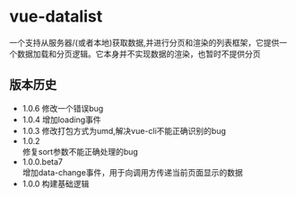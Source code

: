 # vue-datalist

一个支持从服务器/(或者本地)获取数据,并进行分页和渲染的列表框架，它提供一个数据加载和分页逻辑。它本身并不实现数据的渲染，也暂时不提供分页

## 版本历史

* 1.0.6 修改一个错误bug
* 1.0.4 增加loading事件
* 1.0.3 修改打包方式为umd,解决vue-cli不能正确识别的bug
* 1.0.2  
  修复sort参数不能正确处理的bug
* 1.0.0.beta7  
  增加data-change事件，用于向调用方传递当前页面显示的数据
* 1.0.0 构建基础逻辑
